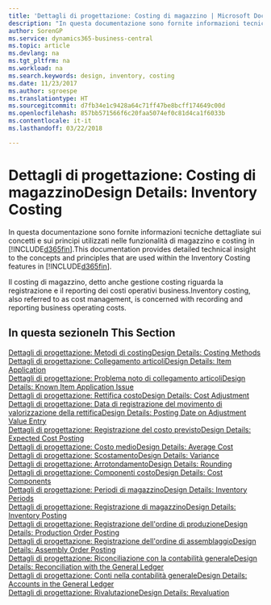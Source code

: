 ```yaml
---
title: 'Dettagli di progettazione: Costing di magazzino | Microsoft Docs'
description: "In questa documentazione sono fornite informazioni tecniche dettagliate sui concetti e sui principi utilizzati nelle funzionalità di magazzino e costing in Business Central."
author: SorenGP
ms.service: dynamics365-business-central
ms.topic: article
ms.devlang: na
ms.tgt_pltfrm: na
ms.workload: na
ms.search.keywords: design, inventory, costing
ms.date: 11/23/2017
ms.author: sgroespe
ms.translationtype: HT
ms.sourcegitcommit: d7fb34e1c9428a64c71ff47be8bcff174649c00d
ms.openlocfilehash: 857bb571566f6c20faa5074ef0c81d4ca1f6033b
ms.contentlocale: it-it
ms.lasthandoff: 03/22/2018

---
```

# <a name="design-details-inventory-costing"></a><span data-ttu-id="6bc25-103">Dettagli di progettazione: Costing di magazzino</span><span class="sxs-lookup"><span data-stu-id="6bc25-103">Design Details: Inventory Costing</span></span>
<span data-ttu-id="6bc25-104">In questa documentazione sono fornite informazioni tecniche dettagliate sui concetti e sui principi utilizzati nelle funzionalità di magazzino e costing in [!INCLUDE[d365fin](includes/d365fin_md.md)].</span><span class="sxs-lookup"><span data-stu-id="6bc25-104">This documentation provides detailed technical insight to the concepts and principles that are used within the Inventory Costing features in [!INCLUDE[d365fin](includes/d365fin_md.md)].</span></span>  

<span data-ttu-id="6bc25-105">Il costing di magazzino, detto anche gestione costing riguarda la registrazione e il reporting dei costi operativi business.</span><span class="sxs-lookup"><span data-stu-id="6bc25-105">Inventory costing, also referred to as cost management, is concerned with recording and reporting business operating costs.</span></span>  

## <a name="in-this-section"></a><span data-ttu-id="6bc25-106">In questa sezione</span><span class="sxs-lookup"><span data-stu-id="6bc25-106">In This Section</span></span>  
[<span data-ttu-id="6bc25-107">Dettagli di progettazione: Metodi di costing</span><span class="sxs-lookup"><span data-stu-id="6bc25-107">Design Details: Costing Methods</span></span>](design-details-costing-methods.md)  
[<span data-ttu-id="6bc25-108">Dettagli di progettazione: Collegamento articoli</span><span class="sxs-lookup"><span data-stu-id="6bc25-108">Design Details: Item Application</span></span>](design-details-item-application.md)  
[<span data-ttu-id="6bc25-109">Dettagli di progettazione: Problema noto di collegamento articoli</span><span class="sxs-lookup"><span data-stu-id="6bc25-109">Design Details: Known Item Application Issue</span></span>](design-details-inventory-zero-level-open-item-ledger-entries.md)  
[<span data-ttu-id="6bc25-110">Dettagli di progettazione: Rettifica costo</span><span class="sxs-lookup"><span data-stu-id="6bc25-110">Design Details: Cost Adjustment</span></span>](design-details-cost-adjustment.md)  
[<span data-ttu-id="6bc25-111">Dettagli di progettazione: Data di registrazione del movimento di valorizzazione della rettifica</span><span class="sxs-lookup"><span data-stu-id="6bc25-111">Design Details: Posting Date on Adjustment Value Entry</span></span>](design-details-inventory-adjustment-value-entry-posting-date.md)  
[<span data-ttu-id="6bc25-112">Dettagli di progettazione: Registrazione del costo previsto</span><span class="sxs-lookup"><span data-stu-id="6bc25-112">Design Details: Expected Cost Posting</span></span>](design-details-expected-cost-posting.md)  
[<span data-ttu-id="6bc25-113">Dettagli di progettazione: Costo medio</span><span class="sxs-lookup"><span data-stu-id="6bc25-113">Design Details: Average Cost</span></span>](design-details-average-cost.md)  
[<span data-ttu-id="6bc25-114">Dettagli di progettazione: Scostamento</span><span class="sxs-lookup"><span data-stu-id="6bc25-114">Design Details: Variance</span></span>](design-details-variance.md)  
[<span data-ttu-id="6bc25-115">Dettagli di progettazione: Arrotondamento</span><span class="sxs-lookup"><span data-stu-id="6bc25-115">Design Details: Rounding</span></span>](design-details-rounding.md)  
[<span data-ttu-id="6bc25-116">Dettagli di progettazione: Componenti costo</span><span class="sxs-lookup"><span data-stu-id="6bc25-116">Design Details: Cost Components</span></span>](design-details-cost-components.md)  
[<span data-ttu-id="6bc25-117">Dettagli di progettazione: Periodi di magazzino</span><span class="sxs-lookup"><span data-stu-id="6bc25-117">Design Details: Inventory Periods</span></span>](design-details-inventory-periods.md)  
[<span data-ttu-id="6bc25-118">Dettagli di progettazione: Registrazione di magazzino</span><span class="sxs-lookup"><span data-stu-id="6bc25-118">Design Details: Inventory Posting</span></span>](design-details-inventory-posting.md)  
[<span data-ttu-id="6bc25-119">Dettagli di progettazione: Registrazione dell'ordine di produzione</span><span class="sxs-lookup"><span data-stu-id="6bc25-119">Design Details: Production Order Posting</span></span>](design-details-production-order-posting.md)  
[<span data-ttu-id="6bc25-120">Dettagli di progettazione: Registrazione dell'ordine di assemblaggio</span><span class="sxs-lookup"><span data-stu-id="6bc25-120">Design Details: Assembly Order Posting</span></span>](design-details-assembly-order-posting.md)  
[<span data-ttu-id="6bc25-121">Dettagli di progettazione: Riconciliazione con la contabilità generale</span><span class="sxs-lookup"><span data-stu-id="6bc25-121">Design Details: Reconciliation with the General Ledger</span></span>](design-details-reconciliation-with-the-general-ledger.md)  
[<span data-ttu-id="6bc25-122">Dettagli di progettazione: Conti nella contabilità generale</span><span class="sxs-lookup"><span data-stu-id="6bc25-122">Design Details: Accounts in the General Ledger</span></span>](design-details-accounts-in-the-general-ledger.md)  
[<span data-ttu-id="6bc25-123">Dettagli di progettazione: Rivalutazione</span><span class="sxs-lookup"><span data-stu-id="6bc25-123">Design Details: Revaluation</span></span>](design-details-revaluation.md)

